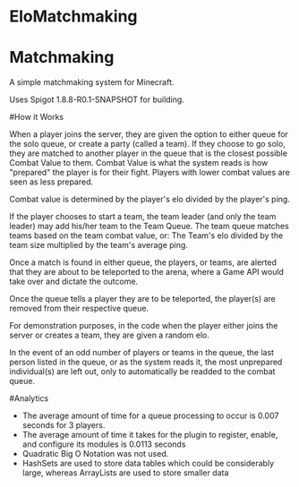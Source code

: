 # EloMatchmaking
# Matchmaking


A simple matchmaking system for Minecraft.

Uses Spigot 1.8.8-R0.1-SNAPSHOT for building.



#How it Works

When a player joins the server, they are given the option to either queue for the solo queue, or create a party (called a team). If they choose to go solo, they are matched to another player in the queue that is the closest possible Combat Value to them. Combat Value is what the system reads is how "prepared" the player is for their fight. Players with lower combat values are seen as less prepared.

Combat value is determined by the player's elo divided by the player's ping.

If the player chooses to start a team, the team leader (and only the team leader) may add his/her team to the Team Queue. The team queue matches teams based on the team combat value, or: The Team's elo divided by the team size multiplied by the team's average ping.

Once a match is found in either queue, the players, or teams, are alerted that they are about to be teleported to the arena, where a Game API would take over and dictate the outcome.

Once the queue tells a player they are to be teleported, the player(s) are removed from their respective queue.

For demonstration purposes, in the code when the player either joins the server or creates a team, they are given a random elo.

In the event of an odd number of players or teams in the queue, the last person listed in the queue, or as the system reads it, the most unprepared individual(s) are left out, only to automatically be readded to the combat queue.



#Analytics

- The average amount of time for a queue processing to occur is 0.007 seconds for 3 players.
- The average amount of time it takes for the plugin to register, enable, and configure its modules is 0.0113 seconds
- Quadratic Big O Notation was not used.
- HashSets are used to store data tables which could be considerably large, whereas ArrayLists are used to store smaller data
